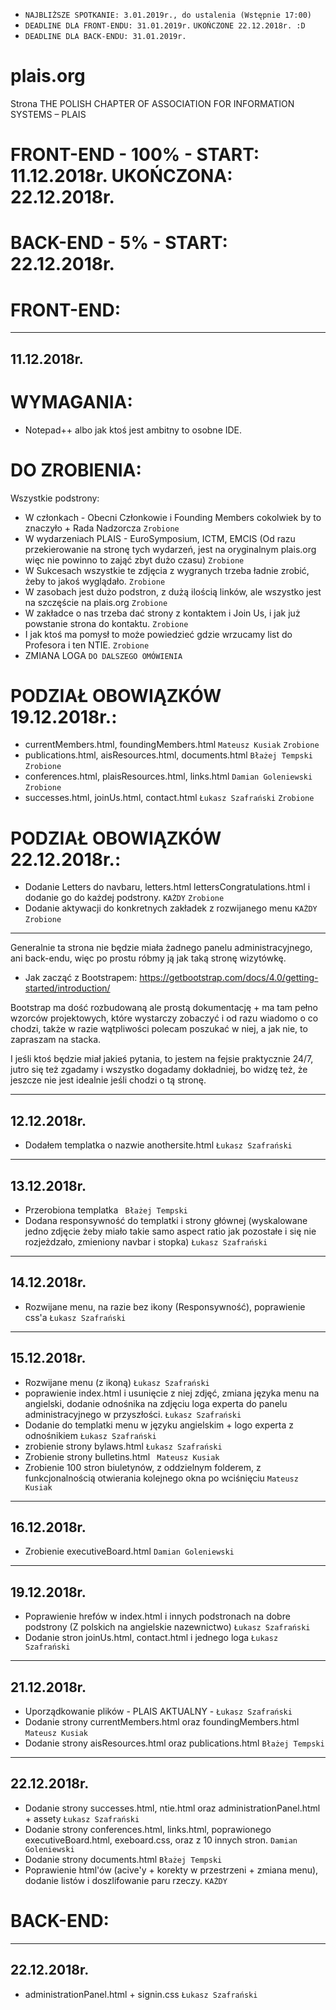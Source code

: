 - ```NAJBLIŻSZE SPOTKANIE: 3.01.2019r., do ustalenia (Wstępnie 17:00)```
- ```DEADLINE DLA FRONT-ENDU: 31.01.2019r.``` ```UKOŃCZONE 22.12.2018r. :D```
- ```DEADLINE DLA BACK-ENDU: 31.01.2019r.```
# plais.org
Strona THE POLISH CHAPTER OF ASSOCIATION FOR INFORMATION SYSTEMS – PLAIS

# FRONT-END - 100% - START: 11.12.2018r. UKOŃCZONA: 22.12.2018r.
# BACK-END - 5% - START: 22.12.2018r. 


# FRONT-END:
-----------------------------------------------------
11.12.2018r.
-----------------------------------------------------
# WYMAGANIA:

- Notepad++ albo jak ktoś jest ambitny to osobne IDE.

# DO ZROBIENIA:
Wszystkie podstrony:
- W członkach - Obecni Członkowie i Founding Members cokolwiek by to znaczyło + Rada Nadzorcza ```Zrobione```
- W wydarzeniach PLAIS - EuroSymposium, ICTM, EMCIS (Od razu przekierowanie na stronę tych wydarzeń, jest na oryginalnym plais.org więc nie powinno to zająć zbyt dużo czasu) ``` Zrobione ```
- W Sukcesach wszystkie te zdjęcia z wygranych trzeba ładnie zrobić, żeby to jakoś wyglądało. ```Zrobione```
- W zasobach jest dużo podstron, z dużą ilością linków, ale wszystko jest na szczęście na plais.org ```Zrobione```
- W zakładce o nas trzeba dać strony z kontaktem i Join Us, i jak już powstanie strona do kontaktu. ```Zrobione```
- I jak ktoś ma pomysł to może powiedzieć gdzie wrzucamy list do Profesora i ten NTIE. ```Zrobione```
- ZMIANA LOGA ```DO DALSZEGO OMÓWIENIA```

# PODZIAŁ OBOWIĄZKÓW 19.12.2018r.:
- currentMembers.html, foundingMembers.html ```Mateusz Kusiak``` ``` Zrobione ```
- publications.html, aisResources.html, documents.html ```Błażej Tempski``` ```Zrobione```
- conferences.html, plaisResources.html, links.html ```Damian Goleniewski``` ```Zrobione```
- successes.html, joinUs.html, contact.html ```Łukasz Szafrański``` ```Zrobione```

# PODZIAŁ OBOWIĄZKÓW 22.12.2018r.:
- Dodanie Letters do navbaru, letters.html lettersCongratulations.html i dodanie go do każdej podstrony. ```KAŻDY``` ```Zrobione``` 
- Dodanie aktywacji do konkretnych zakładek z rozwijanego menu ```KAŻDY``` ```Zrobione```

-----------------------------------------------------

Generalnie ta strona nie będzie miała żadnego panelu administracyjnego, ani back-endu, więc po prostu róbmy ją jak taką stronę wizytówkę.

- Jak zacząć z Bootstrapem: https://getbootstrap.com/docs/4.0/getting-started/introduction/

Bootstrap ma dość rozbudowaną ale prostą dokumentację + ma tam pełno wzorców projektowych, które wystarczy zobaczyć i od razu wiadomo o co chodzi, także w razie wątpliwości polecam poszukać w niej, a jak nie, to zapraszam na stacka.

I jeśli ktoś będzie miał jakieś pytania, to jestem na fejsie praktycznie 24/7, jutro się też zgadamy i wszystko dogadamy dokładniej, bo widzę też, że jeszcze nie jest idealnie jeśli chodzi o tą stronę.

-----------------------------------------------------
12.12.2018r.
-----------------------------------------------------
- Dodałem templatka o nazwie anothersite.html ```Łukasz Szafrański```
-----------------------------------------------------
13.12.2018r.
-----------------------------------------------------
- Przerobiona templatka ``` Błażej Tempski```
- Dodana responsywność do templatki i strony głównej (wyskalowane jedno zdjęcie żeby miało takie samo aspect ratio jak pozostałe i się nie rozjeżdzało, zmieniony navbar i stopka) ``` Łukasz Szafrański ```

-----------------------------------------------------
14.12.2018r.
-----------------------------------------------------
- Rozwijane menu, na razie bez ikony (Responsywność), poprawienie css'a ``` Łukasz Szafrański ```
-----------------------------------------------------
15.12.2018r.
-----------------------------------------------------
- Rozwijane menu (z ikoną) ``` Łukasz Szafrański ```
- poprawienie index.html i usunięcie z niej zdjęć, zmiana języka menu na angielski, dodanie odnośnika na zdjęciu loga experta do panelu administracyjnego w przyszłości. ``` Łukasz Szafrański ```
- Dodanie do templatki menu w języku angielskim + logo experta z odnośnikiem ``` Łukasz Szafrański ```
- zrobienie strony bylaws.html ``` Łukasz Szafrański ```
- Zrobienie strony bulletins.html ``` Mateusz Kusiak```
- Zrobienie 100 stron biuletynów, z oddzielnym folderem, z funkcjonalnością otwierania kolejnego okna po wciśnięciu ``` Mateusz Kusiak ```
-----------------------------------------------------
16.12.2018r.
-----------------------------------------------------
- Zrobienie executiveBoard.html ``` Damian Goleniewski ```
-----------------------------------------------------
19.12.2018r.
-----------------------------------------------------
- Poprawienie hrefów w index.html i innych podstronach na dobre podstrony (Z polskich na angielskie nazewnictwo) ```Łukasz Szafrański```
- Dodanie stron joinUs.html, contact.html i jednego loga ```Łukasz Szafrański```

-----------------------------------------------------
21.12.2018r.
-----------------------------------------------------
- Uporządkowanie plików - PLAIS AKTUALNY - ``` Łukasz Szafrański ```
- Dodanie strony currentMembers.html oraz foundingMembers.html ``` Mateusz Kusiak ```
- Dodanie strony aisResources.html oraz publications.html ``` Błażej Tempski ```

-----------------------------------------------------
22.12.2018r.
-----------------------------------------------------
- Dodanie strony successes.html, ntie.html oraz administrationPanel.html + assety ```Łukasz Szafrański```
- Dodanie strony conferences.html, links.html, poprawionego executiveBoard.html, exeboard.css, oraz z 10 innych stron. ```Damian Goleniewski ```
- Dodanie strony documents.html ```Błażej Tempski```
- Poprawienie html'ów (acive'y + korekty w przestrzeni + zmiana menu), dodanie listów i doszlifowanie paru rzeczy. ```KAŻDY```

# BACK-END:
-----------------------------------------------------
22.12.2018r.
-----------------------------------------------------
- administrationPanel.html + signin.css ```Łukasz Szafrański```
